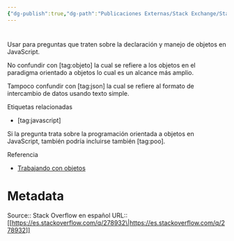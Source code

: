 ```yaml
---
{"dg-publish":true,"dg-path":"Publicaciones Externas/Stack Exchange/Stack Overflow en español/es.stackoverflow.com-278932.md","permalink":"/publicaciones-externas/stack-exchange/stack-overflow-en-espanol/es-stackoverflow-com-278932/","hide":true,"noteIcon":"default","created":"2024-04-03T12:49:10.592-06:00","updated":"2024-04-05T16:43:55.587-06:00"}
---
```


# 

Usar para preguntas que traten sobre la declaración y manejo de objetos en JavaScript.

No confundir con [tag:objeto] la cual se refiere a los objetos en el paradigma orientado a objetos lo cual es un alcance más amplio.

Tampoco confundir con [tag:json] la cual se refiere al formato de intercambio de datos usando texto simple.

Etiquetas relacionadas

- [tag:javascript]


Si la pregunta trata sobre la programación orientada a objetos en JavaScript, también podría incluirse también [tag:poo].


Referencia

- [Trabajando con objetos][1]


  [1]: https://developer.mozilla.org/es/docs/Web/JavaScript/Guide/Trabajando_con_objectos

# Metadata
Source:: Stack Overflow en español
URL:: [[https://es.stackoverflow.com/q/278932\|https://es.stackoverflow.com/q/278932]]


